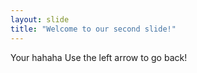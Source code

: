 ```yaml
---
layout: slide
title: "Welcome to our second slide!"
---
```

Your hahaha
Use the left arrow to go back!
